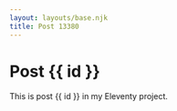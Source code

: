 ```yaml
---
layout: layouts/base.njk
title: Post 13380
---
```


# Post {{ id }}

This is post {{ id }} in my Eleventy project.
